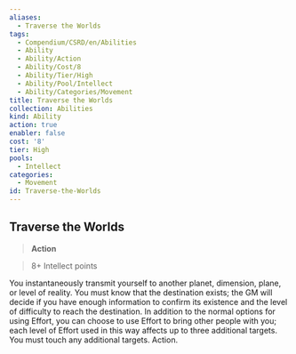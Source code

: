 ```yaml
---
aliases:
  - Traverse the Worlds
tags:
  - Compendium/CSRD/en/Abilities
  - Ability
  - Ability/Action
  - Ability/Cost/8
  - Ability/Tier/High
  - Ability/Pool/Intellect
  - Ability/Categories/Movement
title: Traverse the Worlds
collection: Abilities
kind: Ability
action: true
enabler: false
cost: '8'
tier: High
pools:
  - Intellect
categories:
  - Movement
id: Traverse-the-Worlds
---
```

## Traverse the Worlds    
>**Action**    
>8+ Intellect points  
    
You instantaneously transmit yourself to another planet, dimension, plane, or level of reality. You must know that the destination exists; the GM will decide if you have enough information to confirm its existence and the level of difficulty to reach the destination. In addition to the normal options for using Effort, you can choose to use Effort to bring other people with you; each level of Effort used in this way affects up to three additional targets. You must touch any additional targets. Action.
